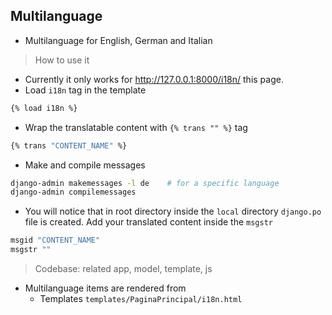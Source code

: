 ## Multilanguage

- Multilanguage for English, German and Italian

> How to use it 
- Currently it only works for http://127.0.0.1:8000/i18n/ this page.
- Load `i18n` tag in the template
```bash
{% load i18n %}
```
- Wrap the translatable content with `{% trans "" %}` tag
```bash
{% trans "CONTENT_NAME" %}
``` 
- Make and compile messages
```bash
django-admin makemessages -l de    # for a specific language
django-admin compilemessages
```
- You will notice that in root directory inside the `local` directory `django.po` file is created. Add your translated content inside the `msgstr`
```bash
msgid "CONTENT_NAME"
msgstr ""
```

> Codebase: related app, model, template, js 

- Multilanguage items are rendered from
    - Templates `templates/PaginaPrincipal/i18n.html`
